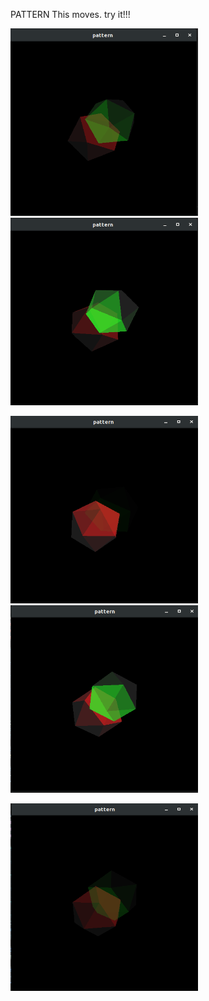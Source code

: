 
PATTERN 
This moves. try it!!!



<img src="https://github.com/anshukaira/graphics/blob/master/pattern/p1.png" width= 300 height =300>   <img src="https://github.com/anshukaira/graphics/blob/master/pattern/p2.png" width= 300 height =300>

<img src="https://github.com/anshukaira/graphics/blob/master/pattern/p3.png" width= 300 height =300>   <img src="https://github.com/anshukaira/graphics/blob/master/pattern/p4.png" width= 300 height =300>

<img src="https://github.com/anshukaira/graphics/blob/master/pattern/p5.png" width= 300 height =300>
